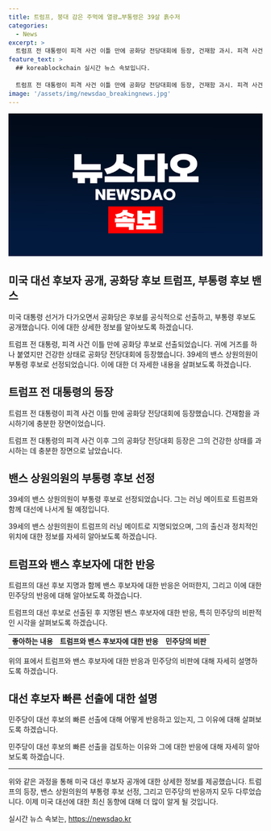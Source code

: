 ```yaml
---
title: 트럼프, 붕대 감은 주먹에 열광…부통령은 39살 흙수저
categories:
  - News
excerpt: >
  트럼프 전 대통령이 피격 사건 이틀 만에 공화당 전당대회에 등장, 건재함 과시. 피격 사건을 발판으로 공화당 대선 후보로 공식 선출, 부통령 후보로는 39세 밴스 상원의원 지명. 트럼프 지지자들의 열광 속에 공화당 대관식 열려, 트럼프 투사 이미지 부각. 민주당은 제2의 트럼프로 비판하며 대적할 의향. (150자)
feature_text: >
  ## koreablockchain 실시간 뉴스 속보입니다.

  트럼프 전 대통령이 피격 사건 이틀 만에 공화당 전당대회에 등장, 건재함 과시. 피격 사건을 발판으로 공화당 대선 후보로 공식 선출, 부통령 후보로는 39세 밴스 상원의원 지명. 트럼프 지지자들의 열광 속에 공화당 대관식 열려, 트럼프 투사 이미지 부각. 민주당은 제2의 트럼프로 비판하며 대적할 의향. (150자)
image: '/assets/img/newsdao_breakingnews.jpg'
---
```


<p><img src="/assets/img/newsdao_breakingnews.jpg" alt="koreablockchain 속보" /></p>

<h2 data-ke-size="size26">미국 대선 후보자 공개, 공화당 후보 트럼프, 부통령 후보 밴스</h2>

<p>미국 대통령 선거가 다가오면서 공화당은 후보를 공식적으로 선출하고, 부통령 후보도 공개했습니다. 이에 대한 상세한 정보를 알아보도록 하겠습니다.</p>

<p data-ke-size="size16">트럼프 전 대통령, 피격 사건 이틀 만에 공화당 후보로 선출되었습니다. 귀에 거즈를 하나 붙였지만 건강한 상태로 공화당 전당대회에 등장했습니다. 39세의 밴스 상원의원이 부통령 후보로 선정되었습니다. 이에 대한 더 자세한 내용을 살펴보도록 하겠습니다.</p>

<h2 data-ke-size="size26">트럼프 전 대통령의 등장</h2>

<p>트럼프 전 대통령이 피격 사건 이틀 만에 공화당 전당대회에 등장했습니다. 건재함을 과시하기에 충분한 장면이었습니다.</p>

<p data-ke-size="size16">트럼프 전 대통령의 피격 사건 이후 그의 공화당 전당대회 등장은 그의 건강한 상태를 과시하는 데 충분한 장면으로 남았습니다.</p>

<h2 data-ke-size="size26">밴스 상원의원의 부통령 후보 선정</h2>

<p>39세의 밴스 상원의원이 부통령 후보로 선정되었습니다. 그는 러닝 메이트로 트럼프와 함께 대선에 나서게 될 예정입니다.</p>

<p data-ke-size="size16">39세의 밴스 상원의원이 트럼프의 러닝 메이트로 지명되었으며, 그의 출신과 정치적인 위치에 대한 정보를 자세히 알아보도록 하겠습니다.</p>

<h2 data-ke-size="size26">트럼프와 밴스 후보자에 대한 반응</h2>

<p>트럼프의 대선 후보 지명과 함께 밴스 후보자에 대한 반응은 어떠한지, 그리고 이에 대한 민주당의 반응에 대해 알아보도록 하겠습니다.</p>

<p data-ke-size="size16">트럼프의 대선 후보로 선출된 후 지명된 밴스 후보자에 대한 반응, 특히 민주당의 비판적인 시각을 살펴보도록 하겠습니다.</p>

<table>
    <tr>
        <td style="text-align: center; height: 17px;"><b>좋아하는 내용</b></td>
        <td style="text-align: center; height: 17px;"><b>트럼프와 밴스 후보자에 대한 반응</b></td>
        <td style="text-align: center; height: 17px;"><b>민주당의 비판</b></td>
    </tr>
</table>

<p data-ke-size="size16">위의 표에서 트럼프와 밴스 후보자에 대한 반응과 민주당의 비판에 대해 자세히 설명하도록 하겠습니다.</p>

<h2 data-ke-size="size26">대선 후보자 빠른 선출에 대한 설명</h2>

<p>민주당이 대선 후보의 빠른 선출에 대해 어떻게 반응하고 있는지, 그 이유에 대해 살펴보도록 하겠습니다.</p>

<p data-ke-size="size16">민주당이 대선 후보의 빠른 선출을 검토하는 이유와 그에 대한 반응에 대해 자세히 알아보도록 하겠습니다.</p>

<hr>

<p data-ke-size="size16">위와 같은 과정을 통해 미국 대선 후보자 공개에 대한 상세한 정보를 제공했습니다. 트럼프의 등장, 밴스 상원의원의 부통령 후보 선정, 그리고 민주당의 반응까지 모두 다루었습니다. 이제 미국 대선에 대한 최신 동향에 대해 더 많이 알게 될 것입니다.</p>
실시간 뉴스 속보는, <a href="https://newsdao.kr" rel="dofollow">https://newsdao.kr</a>


